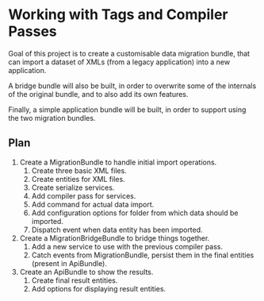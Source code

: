 # Working with Tags and Compiler Passes

Goal of this project is to create a customisable data migration bundle,
that can import a dataset of XMLs (from a legacy application) into a new application.

A bridge bundle will also be built, in order to overwrite
some of the internals of the original bundle, and to also add its
own features.

Finally, a simple application bundle will be built, in order to support
using the two migration bundles.

## Plan

1. Create a MigrationBundle to handle initial import operations.
    1. Create three basic XML files.
    2. Create entities for XML files.
    3. Create serialize services.
    4. Add compiler pass for services.
    5. Add command for actual data import.
    6. Add configuration options for folder from which data should be imported.
    7. Dispatch event when data entity has been imported.
2. Create a MigrationBridgeBundle to bridge things together.
    1. Add a new service to use with the previous compiler pass.
    2. Catch events from MigrationBundle, persist them in the final entities (present in ApiBundle).
3. Create an ApiBundle to show the results.
    1. Create final result entities.
    2. Add options for displaying result entities.